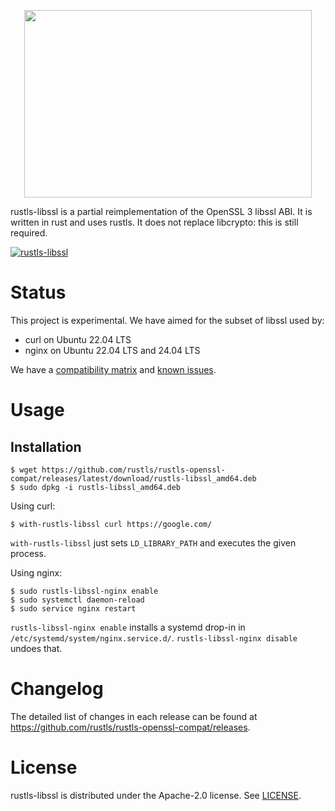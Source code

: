 <p align="center">
  <img width="460" height="300" src="https://raw.githubusercontent.com/rustls/rustls/main/admin/rustls-logo-web.png">
</p>

rustls-libssl is a partial reimplementation of the OpenSSL 3 libssl ABI.
It is written in rust and uses rustls.  It does not replace libcrypto:
this is still required.

[![rustls-libssl](https://github.com/rustls/rustls-openssl-compat/actions/workflows/libssl.yaml/badge.svg)](https://github.com/rustls/rustls-openssl-compat/actions/workflows/libssl.yaml)

# Status

This project is experimental.  We have aimed for the subset of libssl
used by:

- curl on Ubuntu 22.04 LTS
- nginx on Ubuntu 22.04 LTS and 24.04 LTS

We have a [compatibility matrix](MATRIX.md) and
[known issues](https://github.com/rustls/rustls-openssl-compat/issues).

# Usage

## Installation
```shell
$ wget https://github.com/rustls/rustls-openssl-compat/releases/latest/download/rustls-libssl_amd64.deb
$ sudo dpkg -i rustls-libssl_amd64.deb
```

Using curl:

```shell
$ with-rustls-libssl curl https://google.com/
```

`with-rustls-libssl` just sets `LD_LIBRARY_PATH` and executes the given process.

Using nginx:

```shell
$ sudo rustls-libssl-nginx enable
$ sudo systemctl daemon-reload
$ sudo service nginx restart
```

`rustls-libssl-nginx enable` installs a systemd drop-in in `/etc/systemd/system/nginx.service.d/`.
`rustls-libssl-nginx disable` undoes that.

# Changelog
The detailed list of changes in each release can be found at
https://github.com/rustls/rustls-openssl-compat/releases.

# License
rustls-libssl is distributed under the Apache-2.0 license. See [LICENSE](LICENSE).
